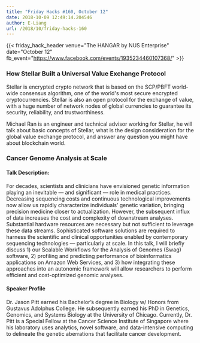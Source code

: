 ```yaml
---
title: "Friday Hacks #160, October 12"
date: 2018-10-09 12:49:14.204546
author: E-Liang
url: /2018/10/friday-hacks-160
---
```


{{< friday_hack_header
    venue="The HANGAR by NUS Enterprise"
    date="October 12"
    fb_event="https://www.facebook.com/events/1935234460107368/" >}}


### How Stellar Built a Universal Value Exchange Protocol

Stellar is encrypted crypto network that is based on the SCP/PBFT world-wide consensus algorithm, one of the world's most secure encrypted cryptocurrencies. Stellar is also an open protocol for the exchange of value, with a huge number of network nodes of global currencies to guarantee its security, reliability, and trustworthiness.

Michael Ran is an engineer and technical advisor working for Stellar, he will talk about basic concepts of Stellar, what is the design consideration for the global value exchange protocol, and answer any question you might have about blockchain world.


### Cancer Genome Analysis at Scale

#### Talk Description:

For decades, scientists and clinicians have envisioned genetic information playing an inevitable — and significant — role in medical practices. Decreasing sequencing costs and continuous technological improvements now allow us rapidly characterize individuals’ genetic variation, bringing precision medicine closer to actualization. However, the subsequent influx of data increases the cost and complexity of downstream analyses. Substantial hardware resources are necessary but not sufficient to leverage these data streams. Sophisticated software solutions are required to harness the scientific and clinical opportunities enabled by contemporary sequencing technologies — particularly at scale. In this talk, I will briefly discuss 1) our Scalable Workflows for the Analysis of Genomes (Swag) software, 2) profiling and predicting performance of bioinformatics applications on Amazon Web Services, and 3) how integrating these approaches into an autonomic framework will allow researchers to perform efficient and cost-optimized genomic analyses.

#### Speaker Profile

Dr. Jason Pitt earned his Bachelor’s degree in Biology w/ Honors from Gustavus Adolphus College. He subsequently earned his PhD in Genetics, Genomics, and Systems Biology at the University of Chicago. Currently, Dr. Pitt is a Special Fellow at the Cancer Science Institute of Singapore where his laboratory uses analytics, novel software, and data-intensive computing to delineate the genetic aberrations that facilitate cancer development.

